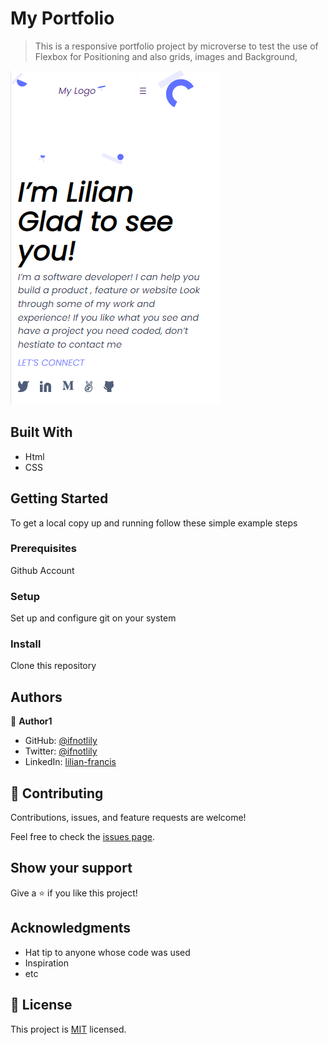 # My Portfolio

> This is a responsive portfolio project by microverse to test the use of Flexbox for Positioning and also grids, images and Background, 

![screenshot](images/screenshot.png)


## Built With

- Html
- CSS


## Getting Started


To get a local copy up and running follow these simple example steps

### Prerequisites
Github Account 

### Setup
Set up and configure git on your system

### Install
Clone this repository




## Authors

👤 **Author1**

- GitHub: [@ifnotlily](https://github.com/ifnotlily)
- Twitter: [@ifnotlily](https://twitter.com/ifnotlily)
- LinkedIn: [lilian-francis](https://linkedin.com/in/lilian-francis)


## 🤝 Contributing

Contributions, issues, and feature requests are welcome!

Feel free to check the [issues page](../../issues/).

## Show your support

Give a ⭐️ if you like this project!

## Acknowledgments

- Hat tip to anyone whose code was used
- Inspiration
- etc

## 📝 License

This project is [MIT](./MIT.md) licensed.
